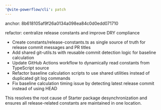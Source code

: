 ```yaml
---
'@vite-powerflow/cli': patch
---
```


anchor: 8b618105af9f26a0134a098ea84c0d0edd071710

refactor: centralize release constants and improve DRY compliance

- Create constants/release-constants.ts as single source of truth for release commit messages and PR titles
- Add shared git-utils.ts with reusable commit detection logic for baseline calculation
- Update GitHub Actions workflow to dynamically read constants from TypeScript source
- Refactor baseline calculation scripts to use shared utilities instead of duplicated git log commands
- Fix baseline calculation timing issue by detecting latest release commit instead of using HEAD

This resolves the root cause of Starter package desynchronization and ensures all release-related constants are maintained in one location.
